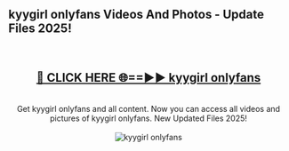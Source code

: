 <h2>kyygirl onlyfans Videos And Photos - Update Files 2025!</h2>
<br>
<div align="center">
<h2><a href="https://linkcuts.com/hfmhzwbr" rel="nofollow">🔴 CLICK HERE 🌐==►► kyygirl onlyfans</a></h2>
<br>
Get kyygirl onlyfans and all content. Now you can access all videos and pictures of kyygirl onlyfans. New Updated Files 2025!
<br>
<br>
<a href="https://linkcuts.com/hfmhzwbr" rel="nofollow" data-target="animated-image.originalLink"><img src="https://i.ibb.co.com/WyWwxjT/player-gif2.gif" alt="kyygirl onlyfans" style="max-width: 100%; display: inline-block;" data-target="animated-image.originalImage"></a>
</div>
<br>